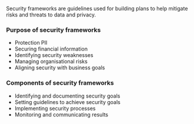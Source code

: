 Security frameworks are guidelines used for building plans to help mitigate risks and threats to data and privacy. 
### Purpose of security frameworks

- Protection PII
- Securing financial information
- Identifying security weaknesses
- Managing organisational risks
- Aligning security with business goals

### Components of security frameworks

- Identifying and documenting security goals
- Setting guidelines to achieve security goals
- Implementing security processes
- Monitoring and communicating results

